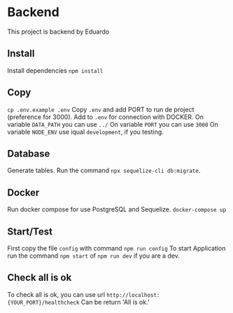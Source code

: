 # Backend
This project is backend by Eduardo

## Install
Install dependencies
`npm install`

## Copy
`cp .env.example .env`
Copy `.env` and add PORT to run de project (preference for 3000). Add to `.env` for connection with DOCKER.
On variable `DATA_PATH` you can use `../`
On variable `PORT` you can use `3000`
On variable `NODE_ENV` use iqual `development`, if you testing.

## Database
Generate tables. Run the command `npx sequelize-cli db:migrate`.

## Docker
Run docker compose for use PostgreSQL and Sequelize.
`docker-compose up`

## Start/Test
First copy the file `config` with command `npm run config`
To start Application run the command `npm start` of `npm run dev` if you are a dev.

## Check all is ok
To check all is ok, you can use url `http://localhost:{YOUR_PORT}/healthcheck`
Can be return 'All is ok.'